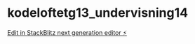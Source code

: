 # kodeloftetg13_undervisning14

[Edit in StackBlitz next generation editor ⚡️](https://stackblitz.com/~/github.com/JulieKodehode/kodeloftetg13_undervisning14)